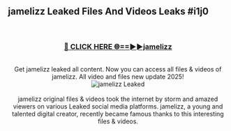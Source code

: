 ## jamelizz Leaked Files And Videos Leaks #i1j0
<br>
<div align="center">
<h3><a href="https://watchclip.my.id/jamelizz" rel="nofollow">🔴 CLICK HERE 🌐==►►jamelizz</a></h3>
<br>
Get jamelizz leaked all content. Now you can access all files & videos of jamelizz. All video and files new update 2025!
<br>
<a href="https://watchclip.my.id/jamelizz" rel="nofollow" data-target="animated-image.originalLink"><img src="https://i.ibb.co.com/WyWwxjT/player-gif2.gif" alt="jamelizz Leaked" style="max-width: 100%; display: inline-block;" data-target="animated-image.originalImage"></a>
<br><br>
jamelizz original files & videos took the internet by storm and amazed viewers on various Leaked social media platforms. jamelizz, a young and talented digital creator, recently became famous thanks to this interesting files & videos.
</div>
<br>